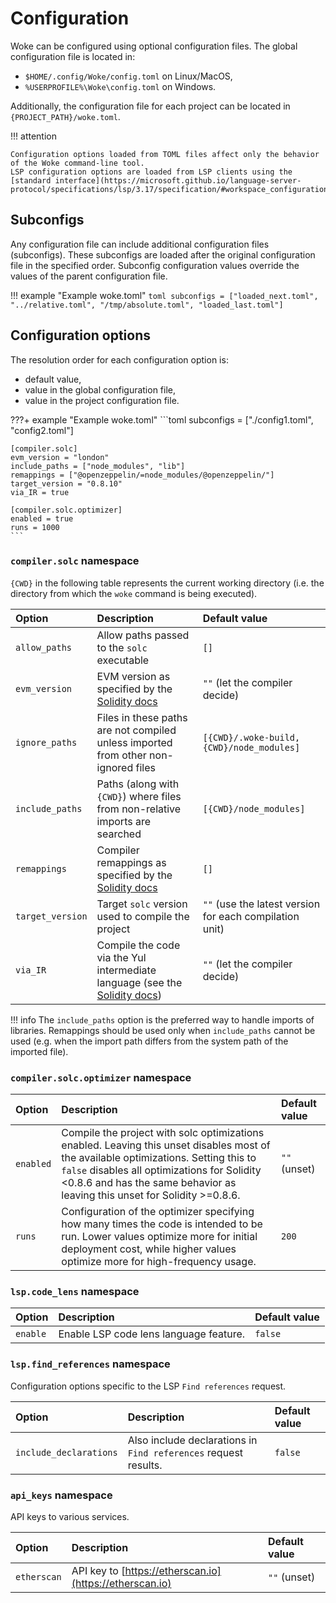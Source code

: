 # Configuration

Woke can be configured using optional configuration files. The global configuration file is located in:

- `$HOME/.config/Woke/config.toml` on Linux/MacOS,
- `%USERPROFILE%\Woke\config.toml` on Windows.

Additionally, the configuration file for each project can be located in `{PROJECT_PATH}/woke.toml`.

!!! attention

    Configuration options loaded from TOML files affect only the behavior of the Woke command-line tool.
    LSP configuration options are loaded from LSP clients using the [standard interface](https://microsoft.github.io/language-server-protocol/specifications/lsp/3.17/specification/#workspace_configuration).

## Subconfigs
Any configuration file can include additional configuration files (subconfigs). These subconfigs are loaded after the original configuration file in the specified order. Subconfig configuration values override the values of the parent configuration file.

!!! example "Example woke.toml"
    ```toml
    subconfigs = ["loaded_next.toml", "../relative.toml", "/tmp/absolute.toml", "loaded_last.toml"]
    ```

## Configuration options
The resolution order for each configuration option is:

- default value,
- value in the global configuration file,
- value in the project configuration file.

???+ example "Example woke.toml"
    ```toml
    subconfigs = ["./config1.toml", "config2.toml"]

    [compiler.solc]
    evm_version = "london"
    include_paths = ["node_modules", "lib"]
    remappings = ["@openzeppelin/=node_modules/@openzeppelin/"]
    target_version = "0.8.10"
    via_IR = true

    [compiler.solc.optimizer]
    enabled = true
    runs = 1000
    ```

### `compiler.solc` namespace
`{CWD}` in the following table represents the current working directory (i.e. the directory from which the `woke` command is being executed).

| Option                        | Description                                                                                                                                    | Default value                                           |
|:------------------------------|:-----------------------------------------------------------------------------------------------------------------------------------------------|:--------------------------------------------------------|
| `allow_paths`                 | Allow paths passed to the `solc` executable                                                                                                    | `[]`                                                    |
| `evm_version`                 | EVM version as specified by the [Solidity docs](https://docs.soliditylang.org/en/latest/using-the-compiler.html#target-options)                | `""` (let the compiler decide)                          |
| `ignore_paths`                | Files in these paths are not compiled unless imported from other non-ignored files                                                             | `[{CWD}/.woke-build, {CWD}/node_modules]`               |
| <nobr>`include_paths`</nobr>  | Paths (along with `{CWD}`) where files from non-relative imports are searched                                                                  | `[{CWD}/node_modules]`                                  |
| `remappings`                  | Compiler remappings as specified by the [Solidity docs](https://docs.soliditylang.org/en/latest/path-resolution.html#import-remapping)         | `[]`                                                    |
| <nobr>`target_version`</nobr> | Target `solc` version used to compile the project                                                                                              | `""` (use the latest version for each compilation unit) |
| `via_IR`                      | Compile the code via the Yul intermediate language (see the [Solidity docs](https://docs.soliditylang.org/en/latest/ir-breaking-changes.html)) | `""` (let the compiler decide)                          |

!!! info
    The `include_paths` option is the preferred way to handle imports of libraries. Remappings should be used only when `include_paths` cannot be used (e.g. when the import path differs from the system path of the imported file).

### `compiler.solc.optimizer` namespace

| Option    | Description                                                                                                                                                                                                                                                        | Default value |
|:----------|:-------------------------------------------------------------------------------------------------------------------------------------------------------------------------------------------------------------------------------------------------------------------|:--------------|
| `enabled` | Compile the project with solc optimizations enabled. Leaving this unset disables most of the available optimizations. Setting this to `false` disables all optimizations for Solidity <0.8.6 and has the same behavior as leaving this unset for Solidity >=0.8.6. | `""` (unset)  |
| `runs`    | Configuration of the optimizer specifying how many times the code is intended to be run. Lower values optimize more for initial deployment cost, while higher values optimize more for high-frequency usage.                                                       | `200`         |

### `lsp.code_lens` namespace

| Option   | Description                            | Default value |
|:---------|:---------------------------------------|:--------------|
| `enable` | Enable LSP code lens language feature. | `false`       |

### `lsp.find_references` namespace
Configuration options specific to the LSP `Find references` request.

| Option                 | Description                                                     | Default value |
|:-----------------------|:----------------------------------------------------------------|:--------------|
| `include_declarations` | Also include declarations in `Find references` request results. | `false`       |

### `api_keys` namespace
API keys to various services.

| Option      | Description                                             | Default value |
|:------------|:--------------------------------------------------------|:--------------|
| `etherscan` | API key to [https://etherscan.io](https://etherscan.io) | `""` (unset)  |
